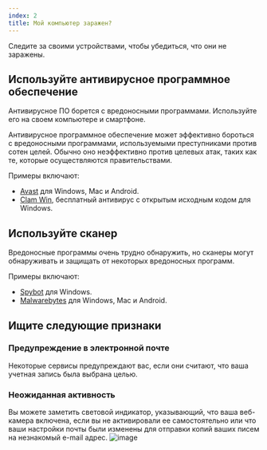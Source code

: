 ```yaml
---
index: 2
title: Мой компьютер заражен?
---
```

Следите за своими устройствами, чтобы убедиться, что они не заражены.

## Используйте антивирусное программное обеспечение

Антивирусное ПО борется с вредоносными программами. Используйте его на своем компьютере и смартфоне.

Антивирусное программное обеспечение может эффективно бороться с вредоносными программами, используемыми преступниками против сотен целей. Обычно оно неэффективно против целевых атак, таких как те, которые осуществляются правительствами.

Примеры включают:

*   [Avast](https://www.avast.com) для Windows, Mac и Android.
*   [Clam Win](http://www.clamwin.com/), бесплатный антивирус с открытым исходным кодом для Windows.

## Используйте сканер

Вредоносные программы очень трудно обнаружить, но сканеры могут обнаруживать и защищать от некоторых вредоносных программ.

Примеры включают:

*   [Spybot](https://www.safer-networking.org/) для Windows.
*   [Malwarebytes](https://www.malwarebytes.org/) для Windows, Mac и Android.

## Ищите следующие признаки

### Предупреждение в электронной почте
Некоторые сервисы предупреждают вас, если они считают, что ваша учетная запись была выбрана целью.

### Неожиданная активность
Вы можете заметить световой индикатор, указывающий, что ваша веб-камера включена, если вы не активировали ее самостоятельно или что ваши настройки почты были изменены для отправки копий ваших писем на незнакомый e-mail адрес.
![image](malware2.png)